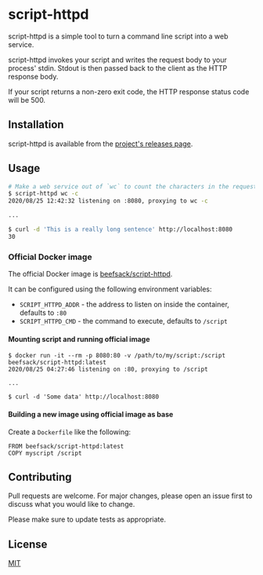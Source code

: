 # script-httpd

script-httpd is a simple tool to turn a command line script into a web service.

script-httpd invokes your script and writes the request body to your process'
stdin. Stdout is then passed back to the client as the HTTP response body.

If your script returns a non-zero exit code, the HTTP response status code will
be 500.

## Installation

script-httpd is available from the [project's releases page](https://github.com/beefsack/script-httpd/releases).

## Usage

```bash
# Make a web service out of `wc` to count the characters in the request body.
$ script-httpd wc -c
2020/08/25 12:42:32 listening on :8080, proxying to wc -c

...

$ curl -d 'This is a really long sentence' http://localhost:8080
30
```

### Official Docker image

The official Docker image is [beefsack/script-httpd](https://hub.docker.com/r/beefsack/script-httpd).

It can be configured using the following environment variables:

* `SCRIPT_HTTPD_ADDR` - the address to listen on inside the container, defaults to `:80`
* `SCRIPT_HTTPD_CMD` - the command to execute, defaults to `/script`

#### Mounting script and running official image

```
$ docker run -it --rm -p 8080:80 -v /path/to/my/script:/script beefsack/script-httpd:latest
2020/08/25 04:27:46 listening on :80, proxying to /script

...

$ curl -d 'Some data' http://localhost:8080
```

#### Building a new image using official image as base

Create a `Dockerfile` like the following:

```
FROM beefsack/script-httpd:latest
COPY myscript /script
```

## Contributing
Pull requests are welcome. For major changes, please open an issue first to discuss what you would like to change.

Please make sure to update tests as appropriate.

## License
[MIT](https://choosealicense.com/licenses/mit/)